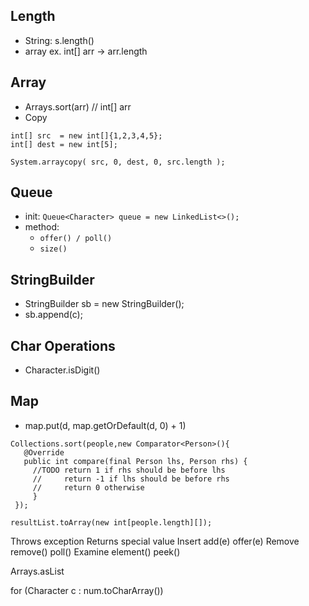 ## Length

- String: s.length()
- array ex. int[] arr -> arr.length

## Array

- Arrays.sort(arr) // int[] arr
- Copy

```
int[] src  = new int[]{1,2,3,4,5};
int[] dest = new int[5];

System.arraycopy( src, 0, dest, 0, src.length );
```

## Queue

- init: ```Queue<Character> queue = new LinkedList<>();```
- method:
    - ```offer() / poll()```
    - ```size()```

## StringBuilder

- StringBuilder sb = new StringBuilder();
- sb.append(c);

## Char Operations

- Character.isDigit()

## Map

- map.put(d, map.getOrDefault(d, 0) + 1)


```
Collections.sort(people,new Comparator<Person>(){
   @Override
   public int compare(final Person lhs, Person rhs) {
     //TODO return 1 if rhs should be before lhs 
     //     return -1 if lhs should be before rhs
     //     return 0 otherwise
     }
 });
```

```
resultList.toArray(new int[people.length][]);
```

Throws exception	Returns special value
Insert	add(e)	offer(e)
Remove	remove()	poll()
Examine	element()	peek()

Arrays.asList

for (Character c : num.toCharArray()) 
